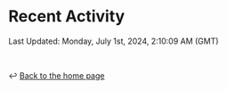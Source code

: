 # Recent Activity

<!--RECENT_ACTIVITY:start-->
<!--RECENT_ACTIVITY:end-->

<!--RECENT_ACTIVITY:last_update-->
Last Updated: Monday, July 1st, 2024, 2:10:09 AM (GMT)
<!--RECENT_ACTIVITY:last_update_end-->

<br>

↩️ [Back to the home page](/README.md)
